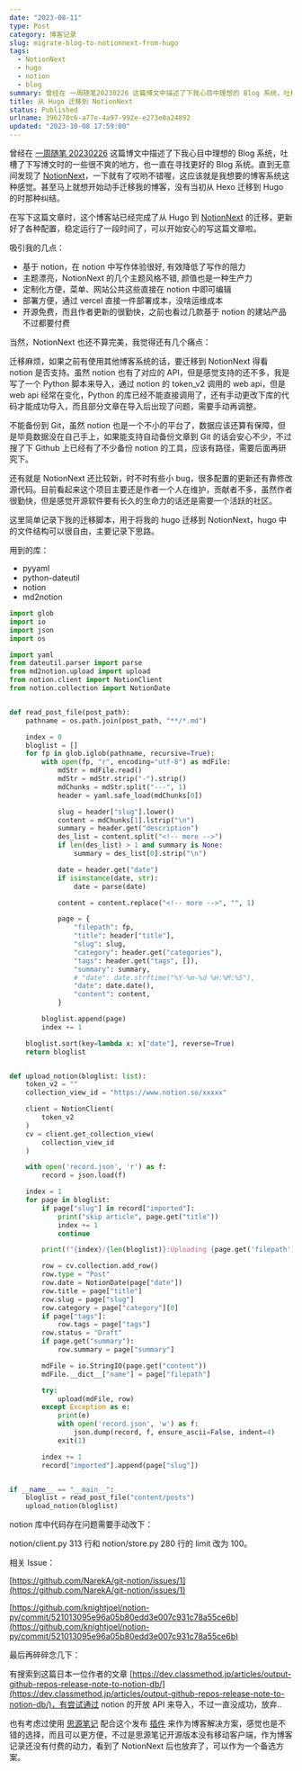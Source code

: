 ```yaml
---
date: "2023-08-11"
type: Post
category: 博客记录
slug: migrate-blog-to-notionnext-from-hugo
tags:
  - NotionNext
  - hugo
  - notion
  - blog
summary: 曾经在 一周随笔20230226 这篇博文中描述了下我心目中理想的 Blog 系统，吐槽了下写博文时的一些很不爽的地方，也一直在寻找更好的 Blog 系统。直到无意间发现了 NotionNext，一下就有了哎哟不错喔，这应该就是我想要的博客系统这种感觉。甚至马上就想开始动手迁移我的博客，没有当初从 Hexo 迁移到 Hugo 的时那种纠结。
title: 从 Hugo 迁移到 NotionNext
status: Published
urlname: 396270c6-a77e-4a97-992e-e273e0a24892
updated: "2023-10-08 17:59:00"
---
```


曾经在 [一周随笔 20230226](https://darkreunion.tech/article/one-week-essay-20230226) 这篇博文中描述了下我心目中理想的 Blog 系统，吐槽了下写博文时的一些很不爽的地方，也一直在寻找更好的 Blog 系统。直到无意间发现了 [NotionNext](https://github.com/tangly1024/NotionNext)，一下就有了哎哟不错喔，这应该就是我想要的博客系统这种感觉。甚至马上就想开始动手迁移我的博客，没有当初从 Hexo 迁移到 Hugo 的时那种纠结。

在写下这篇文章时，这个博客站已经完成了从 Hugo 到 [NotionNext](https://github.com/tangly1024/NotionNext) 的迁移，更新好了各种配置，稳定运行了一段时间了，可以开始安心的写这篇文章啦。

吸引我的几点：

- 基于 notion，在 notion 中写作体验很好, 有效降低了写作的阻力
- 主题漂亮，NotionNext 的几个主题风格不错, 颜值也是一种生产力
- 定制化方便，菜单、网站公共这些直接在 notion 中即可编辑
- 部署方便，通过 vercel 直接一件部署成本，没啥运维成本
- 开源免费，而且作者更新的很勤快，之前也看过几款基于 notion 的建站产品不过都要付费

当然，NotionNext 也还不算完美，我觉得还有几个痛点：

迁移麻烦，如果之前有使用其他博客系统的话，要迁移到 NotionNext 得看 notion 是否支持。虽然 notion 也有了对应的 API，但是感觉支持的还不多，我是写了一个 Python 脚本来导入，通过 notion 的 token_v2 调用的 web api，但是 web api 经常在变化，Python 的库已经不能直接调用了，还有手动更改下库的代码才能成功导入，而且部分文章在导入后出现了问题，需要手动再调整。

不能备份到 Git，虽然 notion 也是一个不小的平台了，数据应该还算有保障，但是毕竟数据没在自己手上，如果能支持自动备份文章到 Git 的话会安心不少，不过搜了下 Github 上已经有了不少备份 notion 的工具，应该有路径，需要后面再研究下。

还有就是 NotionNext 还比较新，时不时有些小 bug，很多配置的更新还有靠修改源代码。目前看起来这个项目主要还是作者一个人在维护，贡献者不多，虽然作者很勤快，但是感觉开源软件要有长久的生命力的话还是需要一个活跃的社区。

这里简单记录下我的迁移脚本，用于将我的 hugo 迁移到 NotionNext，hugo 中的文件结构可以很自由，主要记录下思路。

用到的库：

- pyyaml
- python-dateutil
- notion
- md2notion

```python
import glob
import io
import json
import os

import yaml
from dateutil.parser import parse
from md2notion.upload import upload
from notion.client import NotionClient
from notion.collection import NotionDate


def read_post_file(post_path):
    pathname = os.path.join(post_path, "**/*.md")

    index = 0
    bloglist = []
    for fp in glob.iglob(pathname, recursive=True):
        with open(fp, "r", encoding="utf-8") as mdFile:
            mdStr = mdFile.read()
            mdStr = mdStr.strip("-").strip()
            mdChunks = mdStr.split("---", 1)
            header = yaml.safe_load(mdChunks[0])

            slug = header["slug"].lower()
            content = mdChunks[1].lstrip("\n")
            summary = header.get("description")
            des_list = content.split("<!-- more -->")
            if len(des_list) > 1 and summary is None:
                summary = des_list[0].strip("\n")

            date = header.get("date")
            if isinstance(date, str):
                date = parse(date)

            content = content.replace("<!-- more -->", "", 1)

            page = {
                "filepath": fp,
                "title": header["title"],
                "slug": slug,
                "category": header.get("categories"),
                "tags": header.get("tags", []),
                "summary": summary,
                # "date": date.strftime("%Y-%m-%d %H:%M:%S"),
                "date": date.date(),
                "content": content,
            }

        bloglist.append(page)
        index += 1

    bloglist.sort(key=lambda x: x["date"], reverse=True)
    return bloglist


def upload_notion(bloglist: list):
    token_v2 = ""
    collection_view_id = "https://www.notion.so/xxxxx"

    client = NotionClient(
        token_v2
    )
    cv = client.get_collection_view(
        collection_view_id
    )

    with open('record.json', 'r') as f:
        record = json.load(f)

    index = 1
    for page in bloglist:
        if page["slug"] in record["imported"]:
            print("skip article", page.get("title"))
            index += 1
            continue

        print(f"{index}/{len(bloglist)}:Uploading {page.get('filepath')}")

        row = cv.collection.add_row()
        row.type = "Post"
        row.date = NotionDate(page["date"])
        row.title = page["title"]
        row.slug = page["slug"]
        row.category = page["category"][0]
        if page["tags"]:
            row.tags = page["tags"]
        row.status = "Draft"
        if page.get("summary"):
            row.summary = page["summary"]

        mdFile = io.StringIO(page.get("content"))
        mdFile.__dict__["name"] = page["filepath"]

        try:
            upload(mdFile, row)
        except Exception as e:
            print(e)
            with open('record.json', 'w') as f:
                json.dump(record, f, ensure_ascii=False, indent=4)
            exit(1)

        index += 1
        record["imported"].append(page["slug"])


if __name__ == "__main__":
    bloglist = read_post_file("content/posts")
    upload_notion(bloglist)
```

notion 库中代码存在问题需要手动改下：

notion/client.py 313 行和 notion/store.py 280 行的 limit 改为 100。

相关 Issue：

[https://github.com/NarekA/git-notion/issues/1](https://github.com/NarekA/git-notion/issues/1)

[https://github.com/knightjoel/notion-py/commit/521013095e96a05b80edd3e007c931c78a55ce6b](https://github.com/knightjoel/notion-py/commit/521013095e96a05b80edd3e007c931c78a55ce6b)

最后再碎碎念几下：

有搜索到这篇日本一位作者的文章 [https://dev.classmethod.jp/articles/output-github-repos-release-note-to-notion-db/](https://dev.classmethod.jp/articles/output-github-repos-release-note-to-notion-db/)，有尝试通过 notion 的开放 API 来导入，不过一直没成功，放弃..

也有考虑过使用 [思源笔记](https://github.com/siyuan-note/siyuan) 配合这个发布 [插件](https://github.com/terwer/sy-post-publisher) 来作为博客解决方案，感觉也是不错的选择，而且可以更方便，不过是思源笔记开源版本没有移动客户端，作为博客记录还没有付费的动力，看到了 NotionNext 后也放弃了，可以作为一个备选方案。
